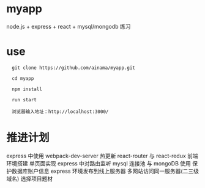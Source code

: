 # myapp

node.js + express + react + mysql/mongodb  练习


# use

```
  git clone https://github.com/ainama/myapp.git

  cd myapp

  npm install

  run start

  浏览器输入地址：http://localhost:3000/
```


# 推进计划
  express 中使用 webpack-dev-server 热更新
  react-router 与 react-redux 前端环境搭建
  单页面实现 express 中对路由监听
  mysql 连接池 与 mongoDB 使用
  保护数据库账户信息
  express 环境发布到线上服务器
  多网站访问同一服务器(二三级域名)
  选择项目题材

